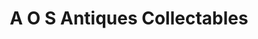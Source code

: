 ---
title: "A O S Antiques Collectables"
url: /honea-path/a-o-s-antiques-collectables/
shop: Antiquitäten
---